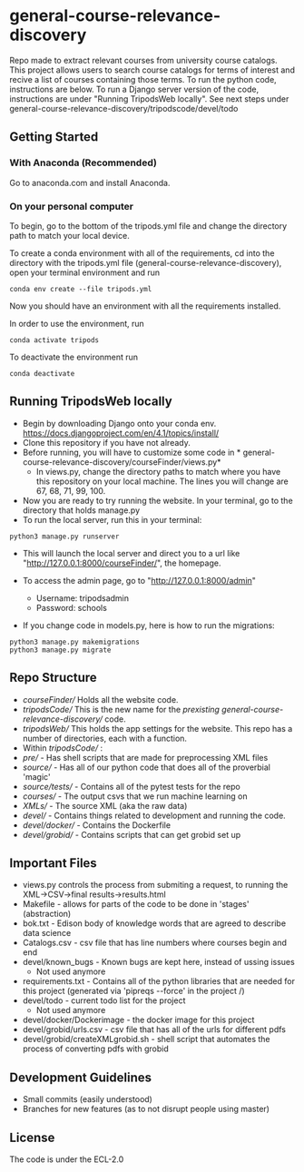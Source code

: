 # general-course-relevance-discovery
Repo made to extract relevant courses from university course catalogs. This project allows users to search course catalogs for terms of interest and recive a list of courses containing those terms. To run the python code, instructions are below. To run a Django server version of the code, instructions are under "Running TripodsWeb locally". 
See next steps under general-course-relevance-discovery/tripodscode/devel/todo

## Getting Started

### With Anaconda (Recommended)

Go to anaconda.com and install Anaconda.

### On your personal computer
To begin, go to the bottom of the tripods.yml file and change the directory path to match your local device. 

To create a conda environment with all of the requirements, cd into the directory with the tripods.yml file (general-course-relevance-discovery), open your terminal environment and run
```
conda env create --file tripods.yml   
```
Now you should have an environment with all the requirements installed.

In order to use the environment, run

```
conda activate tripods
```
To deactivate the environment run

```
conda deactivate
```
## Running TripodsWeb locally

- Begin by downloading Django onto your conda env. https://docs.djangoproject.com/en/4.1/topics/install/ 
- Clone this repository if you have not already. 
- Before running, you will have to customize some code in * general-course-relevance-discovery/courseFinder/views.py*
  - In views.py, change the directory paths to match where you have this repository on your local machine. The lines you will change are 67, 68, 71, 99, 100. 
- Now you are ready to try running the website. In your terminal, go to the directory that holds manage.py
- To run the local server, run this in your terminal:
```
python3 manage.py runserver
```
- This will launch the local server and direct you to a url like "http://127.0.0.1:8000/courseFinder/", the homepage.

- To access the admin page, go to "http://127.0.0.1:8000/admin"
  - Username: tripodsadmin
  - Password: schools
  
- If you change code in models.py, here is how to run the migrations:
```
python3 manage.py makemigrations
python3 manage.py migrate
```


## Repo Structure
* *courseFinder/* Holds all the website code.
* *tripodsCode/* This is the new name for the *prexisting general-course-relevance-discovery/* code.
* *tripodsWeb/* This holds the app settings for the website. 
This repo has a number of directories, each with a function.
* Within *tripodsCode/* : 
* *pre/* - Has shell scripts that are made for preprocessing XML files
* *source/* - Has all of our python code that does all of the proverbial 'magic'
* *source/tests/* - Contains all of the pytest tests for the repo
* *courses/* - The output csvs that we run machine learning on
* *XMLs/* - The source XML (aka the raw data)
* *devel/* - Contains things related to development and running the code.
* *devel/docker/* - Contains the Dockerfile
* *devel/grobid/* - Contains scripts that can get grobid set up

## Important Files
* views.py controls the process from submiting a request, to running the XML->CSV->final results->results.html
* Makefile - allows for parts of the code to be done in 'stages' (abstraction)
* bok.txt - Edison body of knowledge words that are agreed to describe data science
* Catalogs.csv - csv file that has line numbers where courses begin and end
* devel/known\_bugs - Known bugs are kept here, instead of ussing issues
	* Not used anymore
* requirements.txt - Contains all of the python libraries that are needed for this project (generated via 'pipreqs --force' in the project /)
* devel/todo - current todo list for the project
	* Not used anymore
* devel/docker/Dockerimage - the docker image for this project
* devel/grobid/urls.csv - csv file that has all of the urls for different pdfs
* devel/grobid/createXMLgrobid.sh - shell script that automates the process of converting pdfs with grobid

## Development Guidelines

* Small commits (easily understood)
* Branches for new features (as to not disrupt people using master)

## License

The code is under the ECL-2.0



